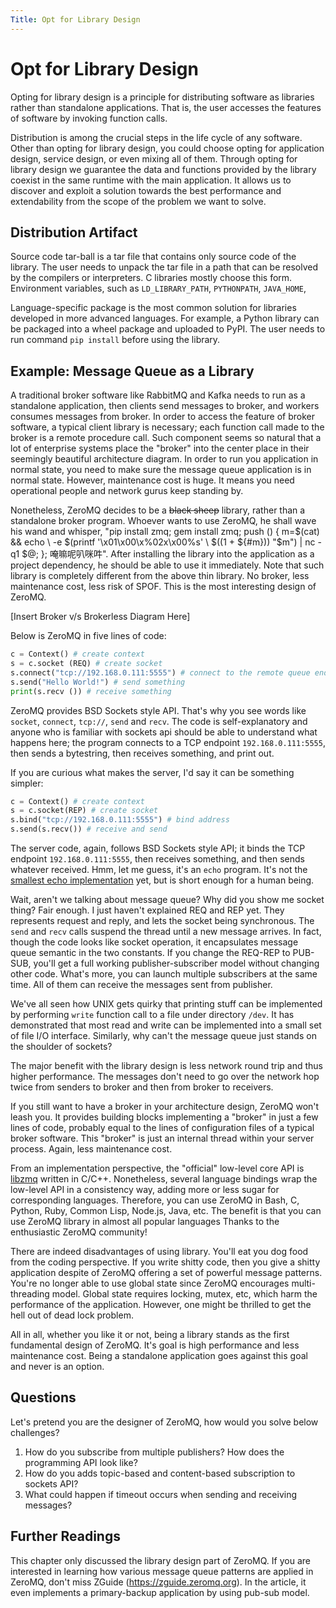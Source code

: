 ```yaml
---
Title: Opt for Library Design
---
```


# Opt for Library Design

Opting for library design is a principle for distributing software as libraries rather than standalone applications. That is, the user accesses the features of software by invoking function calls.

Distribution is among the crucial steps in the life cycle of any software. Other than opting for library design, you could choose opting for application design, service design, or even mixing all of them. Through opting for library design we guarantee the data and functions provided by the library coexist in the same runtime with the main application. It allows us to discover and exploit a solution towards the best performance and extendability from the scope of the problem we want to solve.

## Distribution Artifact

Source code tar-ball is a tar file that contains only source code of the library. The user needs to unpack the tar file in a path that can be resolved by the compilers or interpreters. C libraries mostly choose this form. Environment variables, such as `LD_LIBRARY_PATH`, `PYTHONPATH`, `JAVA_HOME`, 

Language-specific package is the most common solution for libraries developed in more advanced languages. For example, a Python library can be packaged into a wheel package and uploaded to PyPI. The user needs to run command `pip install` before using the library.

## Example: Message Queue as a Library

A traditional broker software like RabbitMQ and Kafka needs to run as a standalone application, then clients send messages to broker, and workers consumes messages from broker. In order to access the feature of broker software, a typical client library is necessary; each function call made to the broker is a remote procedure call. Such component seems so natural that a lot of enterprise systems place the "broker" into the center place in their seemingly beautiful architecture diagram. In order to run you application in normal state, you need to make sure the message queue application is in normal state. However, maintenance cost is huge. It means you need operational people and network gurus keep standing by.

Nonetheless, ZeroMQ decides to be a ~~black sheep~~ library, rather than a standalone broker program. Whoever wants to use ZeroMQ, he shall wave his wand and whisper, "pip install zmq; gem install zmq; push () { m=$(cat) && echo \ -e $(printf '\\x01\\x00\\x%02x\\x00%s' \ $((1 + ${#m})) "$m") | nc -q1 $@; }; 唵嘛呢叭咪吽". After installing the library into the application as a project dependency, he should be able to use it immediately. Note that such library is completely different from the above thin library. No broker, less maintenance cost, less risk of SPOF.
This is the most interesting design of ZeroMQ.

[Insert Broker v/s Brokerless Diagram Here]

Below is ZeroMQ in five lines of code:

```python
c = Context() # create context
s = c.socket (REQ) # create socket
s.connect("tcp://192.168.0.111:5555") # connect to the remote queue endpoint
s.send("Hello World!") # send something
print(s.recv ()) # receive something
```

ZeroMQ provides BSD Sockets style API. That's why you see words like `socket`, `connect`, `tcp://`, `send` and `recv`. The code is self-explanatory and anyone who is familiar with sockets api should be able to understand what happens here; the program connects to a TCP endpoint `192.168.0.111:5555`, then sends a bytestring, then receives something, and print out.

If you are curious what makes the server, I'd say it can be something simpler:

```python
c = Context() # create context
s = c.socket(REP) # create socket
s.bind("tcp://192.168.0.111:5555") # bind address
s.send(s.recv()) # receive and send
```

The server code, again, follows BSD Sockets style API; it binds the TCP endpoint `192.168.0.111:5555`, then receives something, and then sends whatever received. Hmm, let me guess, it's an `echo` program. It's not the [smallest echo implementation](https://github.com/matz/streem/blob/master/examples/06echo.strm) yet, but is short enough for a human being.

Wait, aren't we talking about message queue? Why did you show me socket thing? Fair enough. I just haven't explained REQ and REP yet. They represents request and reply, and lets the socket being synchronous. The `send` and `recv` calls suspend the thread until a new message arrives. In fact, though the code looks like socket operation, it encapsulates message queue semantic in the two constants. If you change the REQ-REP to PUB-SUB, you'll get a full working publisher-subscriber model without changing other code. What's more, you can launch multiple subscribers at the same time. All of them can receive the messages sent from publisher.

We've all seen how UNIX gets quirky that printing stuff can be implemented by performing `write` function call to a file under directory `/dev`. It has demonstrated that most read and write can be implemented into a small set of file I/O interface. Similarly, why can't the message queue just stands on the shoulder of sockets? 

The major benefit with the library design is less network round trip and thus higher performance. The messages don't need to go over the network hop twice from senders to broker and then from broker to receivers.

If you still want to have a broker in your architecture design, ZeroMQ won't leash you. It provides building blocks implementing a "broker" in just a few lines of code, probably equal to the lines of configuration files of a typical broker software. This "broker" is just an internal thread within your server process. Again, less maintenance cost.

From an implementation perspective, the "official" low-level core API is [libzmq](https://github.com/zeromq/libzmq) written in C/C++. Nonetheless, several language bindings wrap the low-level API in a consistency way, adding more or less sugar for corresponding languages. Therefore, you can use ZeroMQ in Bash, C, Python, Ruby, Common Lisp, Node.js, Java, etc. The benefit is that you can use ZeroMQ library in almost all popular languages  Thanks to the enthusiastic ZeroMQ community!

There are indeed disadvantages of using library. You'll eat you dog food from the coding perspective. If you write shitty code, then you give a shitty application despite of ZeroMQ offering a set of powerful message patterns. You're no longer able to use global state since ZeroMQ encourages multi-threading model. Global state requires locking, mutex, etc, which harm the performance of the application. However, one might be thrilled to get the hell out of dead lock problem.

All in all, whether you like it or not, being a library stands as the first fundamental design of ZeroMQ. It's goal is high performance and less maintenance cost. Being a standalone application goes against this goal and never is an option.

## Questions

Let's pretend you are the designer of ZeroMQ, how would you solve below challenges?

1. How do you subscribe from multiple publishers? How does the programming API look like?
2. How do you adds topic-based and content-based subscription to sockets API?
3. What could happen if timeout occurs when sending and receiving messages?


## Further Readings


This chapter only discussed the library design part of ZeroMQ. If you are interested in learning how various message queue patterns are applied in ZeroMQ, don't miss ZGuide (<https://zguide.zeromq.org>). In the article, it even implements a primary-backup application by using pub-sub model.


